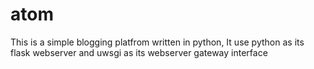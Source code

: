 # atom

This is a simple blogging platfrom written in  python, It use python  as its flask webserver and uwsgi as its webserver gateway 
interface
